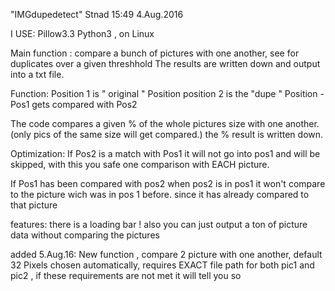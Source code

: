 "IMGdupedetect"
Stnad 15:49 4.Aug.2016

I USE: Pillow3.3
Python3 , on Linux

Main function :
compare a bunch of pictures with one another, see for duplicates over a given threshhold
The results are written down and output into a txt file.

Function:
Position 1 is " original " Position
position 2 is the "dupe " Position - Pos1 gets compared with Pos2

The code compares a given % of the whole pictures size with one another.
(only pics of the same size will get compared.)
the % result is written down.


Optimization:
If Pos2 is a match with Pos1 it will not go into pos1 and will be skipped,
with this you safe one comparison with EACH picture.

If Pos1 has been compared with pos2
when pos2 is in pos1 it won't compare to the picture wich was in pos 1 before.
since it has already compared to that picture

features:
there is a loading bar !
also you can just output a ton of picture data without comparing the pictures

added 5.Aug.16:
New function , compare 2 picture with one another, default 32
Pixels chosen automatically, requires EXACT file path for both 
pic1 and pic2 , if these requirements are not met it will tell you so
